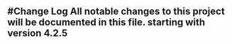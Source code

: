 #Change Log
All notable changes to this project will be documented in this file. starting with version 4.2.5
----
